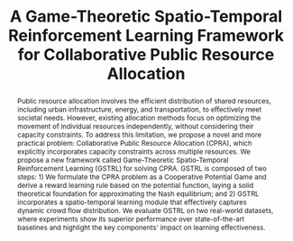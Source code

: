 ---
title: "A Game-Theoretic Spatio-Temporal Reinforcement Learning Framework for Collaborative Public Resource Allocation"
authors:
  - Songxin Lei
  - Qiongyan WANG
  - Yanchen ZHU
  - Hanyu Yao
  - Sijie Ruan
  - Weilin Ruan
  - Yuyu Luo
  - Yuxuan Liang
pub: "Under review"
pub_date: "2024"
selected: true
categories: ["Reinforcement Learning", "Spatio-temporal"]
cover: "/images/GSTRL.png"
abstract: "Public resource allocation involves the efficient distribution of shared resources, including urban infrastructure, energy, and transportation, to effectively meet societal needs. However, existing allocation methods focus on optimizing the movement of individual resources independently, without considering their capacity constraints. To address this limitation, we propose a novel and more practical problem: Collaborative Public Resource Allocation (CPRA), which explicitly incorporates capacity constraints across multiple resources. We propose a new framework called Game-Theoretic Spatio-Temporal Reinforcement Learning (GSTRL) for solving CPRA. GSTRL is composed of two steps: 1) We formulate the CPRA problem as a Cooperative Potential Game and derive a reward learning rule based on the potential function, laying a solid theoretical foundation for approximating the Nash equilibrium; and 2) GSTRL incorporates a spatio-temporal learning module that effectively captures dynamic crowd flow distribution. We evaluate GSTRL on two real-world datasets, where experiments show its superior performance over state-of-the-art baselines and highlight the key components' impact on learning effectiveness."
links:
  Paper:
    url: "#"
    target: "_blank"
  Code:
    url: "https://anonymous.4open.science/r/GSTRL-7755/"
    target: "_blank"
---